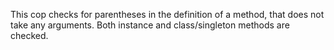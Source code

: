 This cop checks for parentheses in the definition of a method,
that does not take any arguments. Both instance and
class/singleton methods are checked.